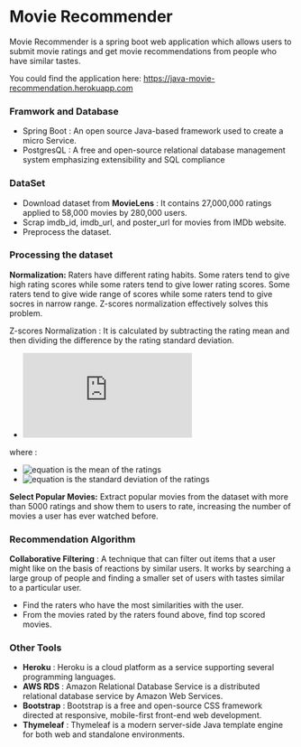 # Movie Recommender
Movie Recommender is a spring boot web application which allows users to submit movie ratings and get movie recommendations from people who have similar tastes.

You could find the application here: https://java-movie-recommendation.herokuapp.com

### Framwork and Database

  - Spring Boot : An open source Java-based framework used to create a micro Service.
  - PostgresQL : A free and open-source relational database management system emphasizing extensibility and SQL compliance

### DataSet
- Download dataset from **MovieLens** : It contains 27,000,000 ratings applied to 58,000 movies by 280,000 users.
- Scrap imdb_id, imdb_url, and poster_url for movies from IMDb website.
- Preprocess the dataset.


### Processing the dataset 

**Normalization:**
Raters have different rating habits. Some raters tend to give high rating scores while some raters tend to give lower rating scores. Some raters tend to give wide range of scores while some raters tend to give socres in narrow range.  Z-scores normalization effectively solves this problem.

Z-scores Normalization : It is calculated by subtracting the rating mean and then dividing the difference by the rating standard deviation. 
- ![equation](http://www.sciweavers.org/tex2img.php?eq=z%3D%20%28x-%5Cmu%29%2F%5Csigma&bc=White&fc=Black&im=jpg&fs=12&ff=arev&edit=0)

where : 
- ![equation](https://bit.ly/2Buw8nb) is the mean of the ratings
- ![equation](https://bit.ly/2FGLngR) is the standard deviation of the ratings


**Select Popular Movies:**
Extract popular movies from the dataset with more than 5000 ratings and show them to users to rate, increasing the number of movies a user has ever watched before.

### Recommendation Algorithm
**Collaborative Filtering** : A technique that can filter out items that a user might like on the basis of reactions by similar users. It works by searching a large group of people and finding a smaller set of users with tastes similar to a particular user.

- Find the raters who have the most similarities with the user.
- From the movies rated by the raters found above, find top scored movies.

### Other Tools
- **Heroku** : Heroku is a cloud platform as a service supporting several programming languages. 
- **AWS RDS** : Amazon Relational Database Service is a distributed relational database service by Amazon Web Services.
- **Bootstrap** : Bootstrap is a free and open-source CSS framework directed at responsive, mobile-first front-end web development.
- **Thymeleaf** : Thymeleaf is a modern server-side Java template engine for both web and standalone environments. 



